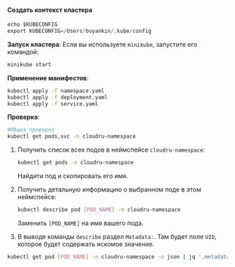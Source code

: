#### Cоздать контекст кластера
```python
echo $KUBECONFIG
export KUBECONFIG=/Users/buyankin/.kube/config
```

**Запуск кластера**:
Если вы используете `minikube`, запустите его командой:
```bash
minikube start
```

**Применение манифестов**:
```bash
kubectl apply -f namespace.yaml
kubectl apply -f deployment.yaml
kubectl apply -f service.yaml
```

**Проверка**:
```bash
#Общая проверка
kubectl get pods,svc -n cloudru-namespace
```

1. Получить список всех подов в неймспейсе `cloudru-namespace`:

   ```bash
   kubectl get pods -n cloudru-namespace
   ```

   Найдити под и скопировать его имя.

2. Получить детальную информацию о выбранном поде в этом неймспейсе:

   ```bash
   kubectl describe pod [POD_NAME] -n cloudru-namespace
   ```

   Заменить `[POD_NAME]` на имя вашего пода.

3. В выводе команды `describe` раздел `Metadata:`. Там будет поле `UID`, которое будет содержать искомое значение.
```bash
kubectl get pod [POD_NAME] -n cloudru-namespace -o json | jq '.metadata.uid'
```